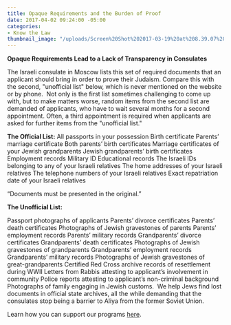 ```yaml
---
title: Opaque Requirements and the Burden of Proof
date: 2017-04-02 09:24:00 -05:00
categories:
- Know the Law
thumbnail_image: "/uploads/Screen%20Shot%202017-03-19%20at%208.39.07%20AM.jpg"
---
```


**Opaque Requirements Lead to a Lack of Transparency in Consulates**

The Israeli consulate in Moscow lists this set of required documents that an applicant should bring in order to prove their Judaism. Compare this with the second, "unofficial list" below, which is never mentioned on the website or by phone.
​
Not only is the first list sometimes challenging to come up with, but to make matters worse, random items from the second list are demanded of applicants, who have to wait several months for a second appointment. Often, a third appointment is required when applicants  are asked for further items from the "unofficial list."
​

**The Official List:**
All passports in your possession
Birth certificate
Parents’ marriage certificate
Both parents’ birth certificates
Marriage certificates of your Jewish grandparents
Jewish grandparents’ birth certificates
Employment records
Military ID
Educational records
The Israeli IDs belonging to any of your Israeli relatives
The home addresses of your Israeli relatives
The telephone numbers of your Israeli relatives
Exact repatriation date of your Israeli relatives

“Documents must be presented in the original.”

**The Unofficial List:**

Passport photographs of applicants
Parents’ divorce certificates
Parents’ death certificates
Photographs of Jewish gravestones of parents
Parents’ employment records
Parents’ military records
Grandparents’ divorce certificates
Grandparents’ death certificates
Photographs of Jewish gravestones of grandparents
Grandparents’ employment records
Grandparents’ military records
Photographs of Jewish gravestones of great-grandparents
Certified Red Cross archive records of resettlement during WWII
Letters from Rabbis attesting to applicant’s involvement in community
Police reports attesting to applicant’s non-criminal background
Photographs of family engaging in Jewish customs.
​
We help Jews find lost documents in official state archives, all the while demanding that the consulates stop being a barrier to Aliya from the former Soviet Union.

Learn how you can support our programs [here](http://haj.siteleaf.net/how-we-help/).